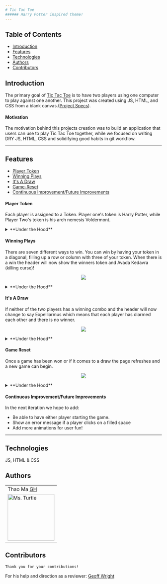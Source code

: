 ```yaml
---
# Tic Tac Toe
###### Harry Potter inspired theme!
---
```

## Table of Contents
* [Introduction](#introduction)
* [Features](#features)
* [Technologies](#technologies)
* [Authors](#authors)
* [Contributors](#contributors)


## Introduction
The primary goal of [Tic Tac Toe](https://github.com/thaomonster/tictactoe) is to have two players using one computer to play against one another. This project was created using JS, HTML, and CSS from a blank canvas.([Project Specs](https://frontend.turing.io/projects/module-1/tic-tac-toe-solo.html)).

#### Motivation
The motivation behind this projects creation was to build an application that users can use to play Tic Tac Toe together, while we focused on writing DRY JS, HTML, CSS and solidifying good habits in git workflow.

---
## Features
* [Player Token](#Player-Token)
* [Winning Plays](#Winning-Play)
* [It's A Draw](#It's-A-Draw)
* [Game-Reset](#Game-Reset)
* [Continuous Improvement/Future Improvements](#Continuous-Improvement/Future-Improvements)

#### Player Token
Each player is assigned to a Token. Player one's token is Harry Potter, while Player Two's token is his arch nemesis Voldermont.

<details>
  <summary>**Under the Hood**</summary>
    In the player class we are passing through a parameter of token. We use that parameter as an argument when we instantiate our new player in our game class. Here we have our argument as an image path and from here we manipulate the DOM with innerHTML.
</details>

#### Winning Plays
There are seven different ways to win. You can win by having your token in a diagonal, filling up a row or column with three of your token. When there is a win the header will now show the winners token and Avada Kedavra (killing curse)!

<p align = "center">
<img src="https://media.giphy.com/media/gSJPHhlppkHhAAlcQx/giphy.gif">
</p>
      <details>
        <summary>**Under the Hood**</summary>
         There is an array for win combos in our game board. Within our game class there is a `checkForWin` function that uses a for loop and a nested for loop to iterate through the array of `winCombos` then another for loop to iterate through one specific array. Then assign vairables to grab the specific index and if all three matches the player id, it becomes a win and the header will toggle from current player to winner!
      </details> 

#### It's A Draw
If neither of the two players has a winning combo and the header will now change to say Expelliarmus which means that each player has diarmed each other and there is no winner.

<p align = "center">
<img src="https://media.giphy.com/media/xb3xhkLItiTdiAEYJZ/giphy.gif">
</p>

  <details>
  <summary>**Under the Hood**</summary>
    In the `checkForDraw` function in main.js, it is checking to see if the board includes an empty string and if it does do nothing else we toggle the header to say Expelliarmus and end the game with our `timeout` function.
  </details>

#### Game Reset
Once a game has been won or if it comes to a draw the page refreshes and a new game can begin.

<p align = "center">
<img src="https://media.giphy.com/media/KhbwSujOuUb7XukEaO/giphy.gif">
</p>

  <details>
    <summary>**Under the Hood**</summary>
     A `timeout` function is created that set's a timeout of 2000 milliseconds and once the time runs out it will run the `endGame` function which will reload/refresh the page.
  </details>


#### Continuous Improvement/Future Improvements
 In the next iteration we hope to add:
  * Be able to have either player starting the game.
  * Show an error message if a player clicks on a filled space
  * Add more animations for user fun!

---
## Technologies
JS, HTML & CSS

## Authors
<table>
    <tr>
        <td> Thao Ma <a href="https://github.com/thaomonster">GH</td>
    </tr>
    </tr>

<td><img src="https://avatars3.githubusercontent.com/u/67611512?s=400&u=ef3bac38d4f7d6d8a899d26ce1f0eb169f11bb9b&v=4" alt="Ms. Turtle"
 width="150" height="auto" /></td>
</table>

## Contributors
    Thank you for your contributions!
        
For his help and direction as a reviewer: <a href="https://github.com/geoff616">Geoff Wright</a>
